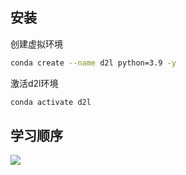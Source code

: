 
## 安装

创建虚拟环境

```bash
conda create --name d2l python=3.9 -y
```

激活d2l环境

```bash
conda activate d2l
```

## 学习顺序

![](https://zh-v2.d2l.ai/_images/book-org.svg)

